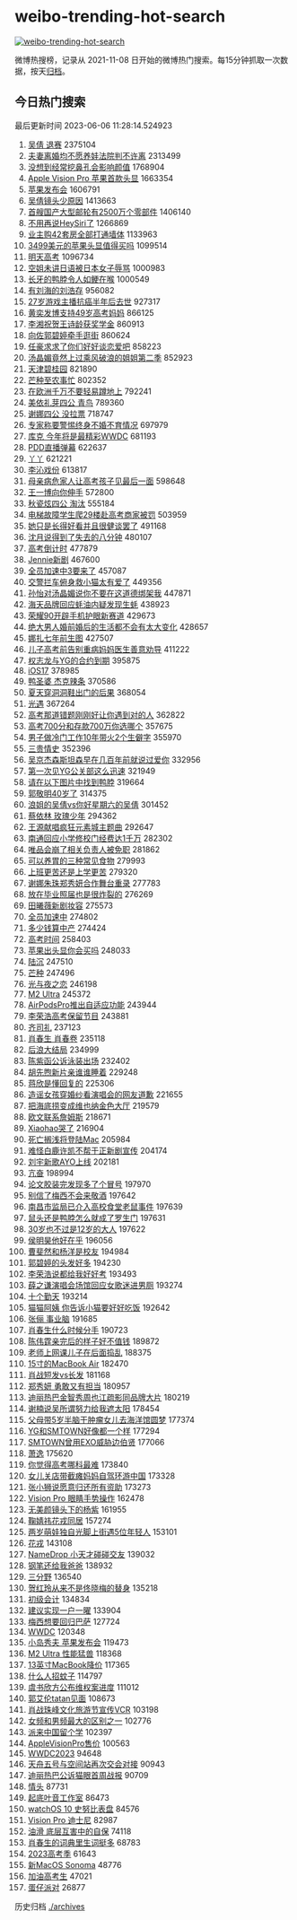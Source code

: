 # weibo-trending-hot-search

[![weibo-trending-hot-search](https://github.com/ameizi/weibo-trending-hot-search/actions/workflows/ci.yml/badge.svg)](https://github.com/ameizi/weibo-trending-hot-search/actions/workflows/ci.yml)

微博热搜榜，记录从 2021-11-08 日开始的微博热门搜索。每15分钟抓取一次数据，按天[归档](./archives)。

## 今日热门搜索

<!-- BEGIN --> 
最后更新时间 2023-06-06 11:28:14.524923 
1. [吴倩 退赛](https://s.weibo.com/weibo?q=%E5%90%B4%E5%80%A9%20%E9%80%80%E8%B5%9B&t=31&band_rank=1&Refer=top) 2375104
1. [夫妻离婚均不愿养娃法院判不许离](https://s.weibo.com/weibo?q=%23%E5%A4%AB%E5%A6%BB%E7%A6%BB%E5%A9%9A%E5%9D%87%E4%B8%8D%E6%84%BF%E5%85%BB%E5%A8%83%E6%B3%95%E9%99%A2%E5%88%A4%E4%B8%8D%E8%AE%B8%E7%A6%BB%23&t=31&band_rank=25&Refer=top) 2313499
1. [没想到经常挖鼻孔会影响颜值](https://s.weibo.com/weibo?q=%23%E6%B2%A1%E6%83%B3%E5%88%B0%E7%BB%8F%E5%B8%B8%E6%8C%96%E9%BC%BB%E5%AD%94%E4%BC%9A%E5%BD%B1%E5%93%8D%E9%A2%9C%E5%80%BC%23&t=31&band_rank=22&Refer=top) 1768904
1. [Apple Vision Pro 苹果首款头显](https://s.weibo.com/weibo?q=Apple%20Vision%20Pro%20%E8%8B%B9%E6%9E%9C%E9%A6%96%E6%AC%BE%E5%A4%B4%E6%98%BE&t=31&band_rank=6&Refer=top) 1663354
1. [苹果发布会](https://s.weibo.com/weibo?q=%E8%8B%B9%E6%9E%9C%E5%8F%91%E5%B8%83%E4%BC%9A&t=31&band_rank=2&Refer=top) 1606791
1. [吴倩镜头少原因](https://s.weibo.com/weibo?q=%23%E5%90%B4%E5%80%A9%E9%95%9C%E5%A4%B4%E5%B0%91%E5%8E%9F%E5%9B%A0%23&t=31&band_rank=2&Refer=top) 1413663
1. [首艘国产大型邮轮有2500万个零部件](https://s.weibo.com/weibo?q=%23%E9%A6%96%E8%89%98%E5%9B%BD%E4%BA%A7%E5%A4%A7%E5%9E%8B%E9%82%AE%E8%BD%AE%E6%9C%892500%E4%B8%87%E4%B8%AA%E9%9B%B6%E9%83%A8%E4%BB%B6%23&t=31&band_rank=3&Refer=top) 1406140
1. [不用再说HeySiri了](https://s.weibo.com/weibo?q=%23%E4%B8%8D%E7%94%A8%E5%86%8D%E8%AF%B4HeySiri%E4%BA%86%23&t=31&band_rank=6&Refer=top) 1266869
1. [业主购42套房全部打通墙体](https://s.weibo.com/weibo?q=%23%E4%B8%9A%E4%B8%BB%E8%B4%AD42%E5%A5%97%E6%88%BF%E5%85%A8%E9%83%A8%E6%89%93%E9%80%9A%E5%A2%99%E4%BD%93%23&t=31&band_rank=4&Refer=top) 1133963
1. [3499美元的苹果头显值得买吗](https://s.weibo.com/weibo?q=%233499%E7%BE%8E%E5%85%83%E7%9A%84%E8%8B%B9%E6%9E%9C%E5%A4%B4%E6%98%BE%E5%80%BC%E5%BE%97%E4%B9%B0%E5%90%97%23&t=31&band_rank=48&Refer=top) 1099514
1. [明天高考](https://s.weibo.com/weibo?q=%23%E6%98%8E%E5%A4%A9%E9%AB%98%E8%80%83%23&t=31&band_rank=25&Refer=top) 1096734
1. [空姐未讲日语被日本女子辱骂](https://s.weibo.com/weibo?q=%23%E7%A9%BA%E5%A7%90%E6%9C%AA%E8%AE%B2%E6%97%A5%E8%AF%AD%E8%A2%AB%E6%97%A5%E6%9C%AC%E5%A5%B3%E5%AD%90%E8%BE%B1%E9%AA%82%23&t=31&band_rank=37&Refer=top) 1000983
1. [长牙的鸭脖令人如鲠在喉](https://s.weibo.com/weibo?q=%23%E9%95%BF%E7%89%99%E7%9A%84%E9%B8%AD%E8%84%96%E4%BB%A4%E4%BA%BA%E5%A6%82%E9%B2%A0%E5%9C%A8%E5%96%89%23&t=31&band_rank=32&Refer=top) 1000549
1. [有刘海的刘浩存](https://s.weibo.com/weibo?q=%23%E6%9C%89%E5%88%98%E6%B5%B7%E7%9A%84%E5%88%98%E6%B5%A9%E5%AD%98%23&t=31&band_rank=5&Refer=top) 956082
1. [27岁游戏主播抗癌半年后去世](https://s.weibo.com/weibo?q=%2327%E5%B2%81%E6%B8%B8%E6%88%8F%E4%B8%BB%E6%92%AD%E6%8A%97%E7%99%8C%E5%8D%8A%E5%B9%B4%E5%90%8E%E5%8E%BB%E4%B8%96%23&t=31&band_rank=6&Refer=top) 927317
1. [黄奕发博支持49岁高考妈妈](https://s.weibo.com/weibo?q=%23%E9%BB%84%E5%A5%95%E5%8F%91%E5%8D%9A%E6%94%AF%E6%8C%8149%E5%B2%81%E9%AB%98%E8%80%83%E5%A6%88%E5%A6%88%23&t=31&band_rank=40&Refer=top) 866125
1. [李湘祝贺王诗龄获奖学金](https://s.weibo.com/weibo?q=%23%E6%9D%8E%E6%B9%98%E7%A5%9D%E8%B4%BA%E7%8E%8B%E8%AF%97%E9%BE%84%E8%8E%B7%E5%A5%96%E5%AD%A6%E9%87%91%23&t=31&band_rank=4&Refer=top) 860913
1. [向佐郭碧婷牵手逛街](https://s.weibo.com/weibo?q=%23%E5%90%91%E4%BD%90%E9%83%AD%E7%A2%A7%E5%A9%B7%E7%89%B5%E6%89%8B%E9%80%9B%E8%A1%97%23&t=31&band_rank=5&Refer=top) 860624
1. [任豪求求了你们好好谈恋爱吧](https://s.weibo.com/weibo?q=%23%E4%BB%BB%E8%B1%AA%E6%B1%82%E6%B1%82%E4%BA%86%E4%BD%A0%E4%BB%AC%E5%A5%BD%E5%A5%BD%E8%B0%88%E6%81%8B%E7%88%B1%E5%90%A7%23&t=31&band_rank=7&Refer=top) 858223
1. [汤晶媚竟然上过乘风破浪的姐姐第二季](https://s.weibo.com/weibo?q=%23%E6%B1%A4%E6%99%B6%E5%AA%9A%E7%AB%9F%E7%84%B6%E4%B8%8A%E8%BF%87%E4%B9%98%E9%A3%8E%E7%A0%B4%E6%B5%AA%E7%9A%84%E5%A7%90%E5%A7%90%E7%AC%AC%E4%BA%8C%E5%AD%A3%23&t=31&band_rank=20&Refer=top) 852923
1. [天津碧桂园](https://s.weibo.com/weibo?q=%E5%A4%A9%E6%B4%A5%E7%A2%A7%E6%A1%82%E5%9B%AD&t=31&band_rank=50&Refer=top) 821890
1. [芒种至农事忙](https://s.weibo.com/weibo?q=%23%E8%8A%92%E7%A7%8D%E8%87%B3%E5%86%9C%E4%BA%8B%E5%BF%99%23&t=31&band_rank=3&Refer=top) 802352
1. [在欧洲千万不要轻易蹲地上](https://s.weibo.com/weibo?q=%23%E5%9C%A8%E6%AC%A7%E6%B4%B2%E5%8D%83%E4%B8%87%E4%B8%8D%E8%A6%81%E8%BD%BB%E6%98%93%E8%B9%B2%E5%9C%B0%E4%B8%8A%23&t=31&band_rank=13&Refer=top) 792241
1. [美依礼芽四公 青鸟](https://s.weibo.com/weibo?q=%E7%BE%8E%E4%BE%9D%E7%A4%BC%E8%8A%BD%E5%9B%9B%E5%85%AC%20%E9%9D%92%E9%B8%9F&t=31&band_rank=8&Refer=top) 789360
1. [谢娜四公 没拉票](https://s.weibo.com/weibo?q=%E8%B0%A2%E5%A8%9C%E5%9B%9B%E5%85%AC%20%E6%B2%A1%E6%8B%89%E7%A5%A8&t=31&band_rank=7&Refer=top) 718747
1. [专家称要警惕终身不婚不育情况](https://s.weibo.com/weibo?q=%23%E4%B8%93%E5%AE%B6%E7%A7%B0%E8%A6%81%E8%AD%A6%E6%83%95%E7%BB%88%E8%BA%AB%E4%B8%8D%E5%A9%9A%E4%B8%8D%E8%82%B2%E6%83%85%E5%86%B5%23&t=31&band_rank=24&Refer=top) 697979
1. [库克 今年将是最精彩WWDC](https://s.weibo.com/weibo?q=%E5%BA%93%E5%85%8B%20%E4%BB%8A%E5%B9%B4%E5%B0%86%E6%98%AF%E6%9C%80%E7%B2%BE%E5%BD%A9WWDC&t=31&band_rank=10&Refer=top) 681193
1. [PDD直播弹幕](https://s.weibo.com/weibo?q=PDD%E7%9B%B4%E6%92%AD%E5%BC%B9%E5%B9%95&t=31&band_rank=42&Refer=top) 622637
1. [丫丫](https://s.weibo.com/weibo?q=%E4%B8%AB%E4%B8%AB&t=31&band_rank=13&Refer=top) 621221
1. [李沁戏份](https://s.weibo.com/weibo?q=%E6%9D%8E%E6%B2%81%E6%88%8F%E4%BB%BD&t=31&band_rank=15&Refer=top) 613817
1. [母亲病危家人让高考孩子见最后一面](https://s.weibo.com/weibo?q=%23%E6%AF%8D%E4%BA%B2%E7%97%85%E5%8D%B1%E5%AE%B6%E4%BA%BA%E8%AE%A9%E9%AB%98%E8%80%83%E5%AD%A9%E5%AD%90%E8%A7%81%E6%9C%80%E5%90%8E%E4%B8%80%E9%9D%A2%23&t=31&band_rank=9&Refer=top) 598648
1. [王一博向你伸手](https://s.weibo.com/weibo?q=%23%E7%8E%8B%E4%B8%80%E5%8D%9A%E5%90%91%E4%BD%A0%E4%BC%B8%E6%89%8B%23&t=31&band_rank=15&Refer=top) 572800
1. [秋瓷炫四公 淘汰](https://s.weibo.com/weibo?q=%E7%A7%8B%E7%93%B7%E7%82%AB%E5%9B%9B%E5%85%AC%20%E6%B7%98%E6%B1%B0&t=31&band_rank=16&Refer=top) 555184
1. [电梯故障学生爬29楼赴高考商家被罚](https://s.weibo.com/weibo?q=%23%E7%94%B5%E6%A2%AF%E6%95%85%E9%9A%9C%E5%AD%A6%E7%94%9F%E7%88%AC29%E6%A5%BC%E8%B5%B4%E9%AB%98%E8%80%83%E5%95%86%E5%AE%B6%E8%A2%AB%E7%BD%9A%23&t=31&band_rank=19&Refer=top) 503959
1. [她只是长得好看并且很健谈罢了](https://s.weibo.com/weibo?q=%E5%A5%B9%E5%8F%AA%E6%98%AF%E9%95%BF%E5%BE%97%E5%A5%BD%E7%9C%8B%E5%B9%B6%E4%B8%94%E5%BE%88%E5%81%A5%E8%B0%88%E7%BD%A2%E4%BA%86&t=31&band_rank=11&Refer=top) 491168
1. [沈月说得到了失去的八分钟](https://s.weibo.com/weibo?q=%23%E6%B2%88%E6%9C%88%E8%AF%B4%E5%BE%97%E5%88%B0%E4%BA%86%E5%A4%B1%E5%8E%BB%E7%9A%84%E5%85%AB%E5%88%86%E9%92%9F%23&t=31&band_rank=47&Refer=top) 480107
1. [高考倒计时](https://s.weibo.com/weibo?q=%23%E9%AB%98%E8%80%83%E5%80%92%E8%AE%A1%E6%97%B6%23&t=31&band_rank=14&Refer=top) 477879
1. [Jennie新剧](https://s.weibo.com/weibo?q=Jennie%E6%96%B0%E5%89%A7&t=31&band_rank=12&Refer=top) 467600
1. [全员加速中3要来了](https://s.weibo.com/weibo?q=%23%E5%85%A8%E5%91%98%E5%8A%A0%E9%80%9F%E4%B8%AD3%E8%A6%81%E6%9D%A5%E4%BA%86%23&t=31&band_rank=18&Refer=top) 457087
1. [交警拦车俯身救小猫太有爱了](https://s.weibo.com/weibo?q=%23%E4%BA%A4%E8%AD%A6%E6%8B%A6%E8%BD%A6%E4%BF%AF%E8%BA%AB%E6%95%91%E5%B0%8F%E7%8C%AB%E5%A4%AA%E6%9C%89%E7%88%B1%E4%BA%86%23&t=31&band_rank=15&Refer=top) 449356
1. [孙怡对汤晶媚说你不要在这道德绑架我](https://s.weibo.com/weibo?q=%23%E5%AD%99%E6%80%A1%E5%AF%B9%E6%B1%A4%E6%99%B6%E5%AA%9A%E8%AF%B4%E4%BD%A0%E4%B8%8D%E8%A6%81%E5%9C%A8%E8%BF%99%E9%81%93%E5%BE%B7%E7%BB%91%E6%9E%B6%E6%88%91%23&t=31&band_rank=14&Refer=top) 447871
1. [海天品牌回应蚝油内疑发现生蚝](https://s.weibo.com/weibo?q=%23%E6%B5%B7%E5%A4%A9%E5%93%81%E7%89%8C%E5%9B%9E%E5%BA%94%E8%9A%9D%E6%B2%B9%E5%86%85%E7%96%91%E5%8F%91%E7%8E%B0%E7%94%9F%E8%9A%9D%23&t=31&band_rank=13&Refer=top) 438923
1. [荣耀90开辟手机护眼新赛道](https://s.weibo.com/weibo?q=%23%E8%8D%A3%E8%80%8090%E5%BC%80%E8%BE%9F%E6%89%8B%E6%9C%BA%E6%8A%A4%E7%9C%BC%E6%96%B0%E8%B5%9B%E9%81%93%23&t=31&band_rank=50&Refer=top) 429673
1. [绝大男人婚前婚后的生活都不会有太大变化](https://s.weibo.com/weibo?q=%E7%BB%9D%E5%A4%A7%E7%94%B7%E4%BA%BA%E5%A9%9A%E5%89%8D%E5%A9%9A%E5%90%8E%E7%9A%84%E7%94%9F%E6%B4%BB%E9%83%BD%E4%B8%8D%E4%BC%9A%E6%9C%89%E5%A4%AA%E5%A4%A7%E5%8F%98%E5%8C%96&t=31&band_rank=25&Refer=top) 428657
1. [娜扎七年前生图](https://s.weibo.com/weibo?q=%23%E5%A8%9C%E6%89%8E%E4%B8%83%E5%B9%B4%E5%89%8D%E7%94%9F%E5%9B%BE%23&t=31&band_rank=15&Refer=top) 427507
1. [儿子高考前告别重病妈妈医生善意劝导](https://s.weibo.com/weibo?q=%23%E5%84%BF%E5%AD%90%E9%AB%98%E8%80%83%E5%89%8D%E5%91%8A%E5%88%AB%E9%87%8D%E7%97%85%E5%A6%88%E5%A6%88%E5%8C%BB%E7%94%9F%E5%96%84%E6%84%8F%E5%8A%9D%E5%AF%BC%23&t=31&band_rank=16&Refer=top) 411222
1. [权志龙与YG的合约到期](https://s.weibo.com/weibo?q=%23%E6%9D%83%E5%BF%97%E9%BE%99%E4%B8%8EYG%E7%9A%84%E5%90%88%E7%BA%A6%E5%88%B0%E6%9C%9F%23&t=31&band_rank=18&Refer=top) 395875
1. [iOS17](https://s.weibo.com/weibo?q=iOS17&t=31&band_rank=9&Refer=top) 378985
1. [鸭圣婆 杰克辣条](https://s.weibo.com/weibo?q=%E9%B8%AD%E5%9C%A3%E5%A9%86%20%E6%9D%B0%E5%85%8B%E8%BE%A3%E6%9D%A1&t=31&band_rank=22&Refer=top) 370586
1. [夏天穿洞洞鞋出门的后果](https://s.weibo.com/weibo?q=%23%E5%A4%8F%E5%A4%A9%E7%A9%BF%E6%B4%9E%E6%B4%9E%E9%9E%8B%E5%87%BA%E9%97%A8%E7%9A%84%E5%90%8E%E6%9E%9C%23&t=31&band_rank=23&Refer=top) 368054
1. [光遇](https://s.weibo.com/weibo?q=%E5%85%89%E9%81%87&t=31&band_rank=24&Refer=top) 367264
1. [高考那道错题刚刚好让你遇到对的人](https://s.weibo.com/weibo?q=%23%E9%AB%98%E8%80%83%E9%82%A3%E9%81%93%E9%94%99%E9%A2%98%E5%88%9A%E5%88%9A%E5%A5%BD%E8%AE%A9%E4%BD%A0%E9%81%87%E5%88%B0%E5%AF%B9%E7%9A%84%E4%BA%BA%23&t=31&band_rank=24&Refer=top) 362822
1. [高考700分和存款700万你选哪个](https://s.weibo.com/weibo?q=%23%E9%AB%98%E8%80%83700%E5%88%86%E5%92%8C%E5%AD%98%E6%AC%BE700%E4%B8%87%E4%BD%A0%E9%80%89%E5%93%AA%E4%B8%AA%23&t=31&band_rank=23&Refer=top) 357675
1. [男子做冷门工作10年带火2个生僻字](https://s.weibo.com/weibo?q=%23%E7%94%B7%E5%AD%90%E5%81%9A%E5%86%B7%E9%97%A8%E5%B7%A5%E4%BD%9C10%E5%B9%B4%E5%B8%A6%E7%81%AB2%E4%B8%AA%E7%94%9F%E5%83%BB%E5%AD%97%23&t=31&band_rank=28&Refer=top) 355970
1. [三贵情史](https://s.weibo.com/weibo?q=%E4%B8%89%E8%B4%B5%E6%83%85%E5%8F%B2&t=31&band_rank=26&Refer=top) 352396
1. [吴京杰森斯坦森早在几百年前就说过爱你](https://s.weibo.com/weibo?q=%23%E5%90%B4%E4%BA%AC%E6%9D%B0%E6%A3%AE%E6%96%AF%E5%9D%A6%E6%A3%AE%E6%97%A9%E5%9C%A8%E5%87%A0%E7%99%BE%E5%B9%B4%E5%89%8D%E5%B0%B1%E8%AF%B4%E8%BF%87%E7%88%B1%E4%BD%A0%23&t=31&band_rank=34&Refer=top) 332956
1. [第一次见YG公关部这么迅速](https://s.weibo.com/weibo?q=%23%E7%AC%AC%E4%B8%80%E6%AC%A1%E8%A7%81YG%E5%85%AC%E5%85%B3%E9%83%A8%E8%BF%99%E4%B9%88%E8%BF%85%E9%80%9F%23&t=31&band_rank=17&Refer=top) 321949
1. [请在以下图片中找到鸭脖](https://s.weibo.com/weibo?q=%23%E8%AF%B7%E5%9C%A8%E4%BB%A5%E4%B8%8B%E5%9B%BE%E7%89%87%E4%B8%AD%E6%89%BE%E5%88%B0%E9%B8%AD%E8%84%96%23&t=31&band_rank=26&Refer=top) 319664
1. [郭敬明40岁了](https://s.weibo.com/weibo?q=%23%E9%83%AD%E6%95%AC%E6%98%8E40%E5%B2%81%E4%BA%86%23&t=31&band_rank=44&Refer=top) 314375
1. [浪姐的吴倩vs你好星期六的吴倩](https://s.weibo.com/weibo?q=%23%E6%B5%AA%E5%A7%90%E7%9A%84%E5%90%B4%E5%80%A9vs%E4%BD%A0%E5%A5%BD%E6%98%9F%E6%9C%9F%E5%85%AD%E7%9A%84%E5%90%B4%E5%80%A9%23&t=31&band_rank=26&Refer=top) 301452
1. [蔡依林 玫瑰少年](https://s.weibo.com/weibo?q=%E8%94%A1%E4%BE%9D%E6%9E%97%20%E7%8E%AB%E7%91%B0%E5%B0%91%E5%B9%B4&t=31&band_rank=18&Refer=top) 294362
1. [王源献唱疯狂元素城主题曲](https://s.weibo.com/weibo?q=%23%E7%8E%8B%E6%BA%90%E7%8C%AE%E5%94%B1%E7%96%AF%E7%8B%82%E5%85%83%E7%B4%A0%E5%9F%8E%E4%B8%BB%E9%A2%98%E6%9B%B2%23&t=31&band_rank=29&Refer=top) 292647
1. [南通回应小学修校门经费达1千万](https://s.weibo.com/weibo?q=%23%E5%8D%97%E9%80%9A%E5%9B%9E%E5%BA%94%E5%B0%8F%E5%AD%A6%E4%BF%AE%E6%A0%A1%E9%97%A8%E7%BB%8F%E8%B4%B9%E8%BE%BE1%E5%8D%83%E4%B8%87%23&t=31&band_rank=29&Refer=top) 282302
1. [唯品会崩了相关负责人被免职](https://s.weibo.com/weibo?q=%23%E5%94%AF%E5%93%81%E4%BC%9A%E5%B4%A9%E4%BA%86%E7%9B%B8%E5%85%B3%E8%B4%9F%E8%B4%A3%E4%BA%BA%E8%A2%AB%E5%85%8D%E8%81%8C%23&t=31&band_rank=50&Refer=top) 281862
1. [可以养胃的三种常见食物](https://s.weibo.com/weibo?q=%23%E5%8F%AF%E4%BB%A5%E5%85%BB%E8%83%83%E7%9A%84%E4%B8%89%E7%A7%8D%E5%B8%B8%E8%A7%81%E9%A3%9F%E7%89%A9%23&t=31&band_rank=43&Refer=top) 279993
1. [上班更苦还是上学更苦](https://s.weibo.com/weibo?q=%E4%B8%8A%E7%8F%AD%E6%9B%B4%E8%8B%A6%E8%BF%98%E6%98%AF%E4%B8%8A%E5%AD%A6%E6%9B%B4%E8%8B%A6&t=31&band_rank=42&Refer=top) 279320
1. [谢娜朱珠郑秀妍合作舞台重录](https://s.weibo.com/weibo?q=%23%E8%B0%A2%E5%A8%9C%E6%9C%B1%E7%8F%A0%E9%83%91%E7%A7%80%E5%A6%8D%E5%90%88%E4%BD%9C%E8%88%9E%E5%8F%B0%E9%87%8D%E5%BD%95%23&t=31&band_rank=41&Refer=top) 277783
1. [放在毕业照届也是很炸裂的](https://s.weibo.com/weibo?q=%23%E6%94%BE%E5%9C%A8%E6%AF%95%E4%B8%9A%E7%85%A7%E5%B1%8A%E4%B9%9F%E6%98%AF%E5%BE%88%E7%82%B8%E8%A3%82%E7%9A%84%23&t=31&band_rank=32&Refer=top) 276269
1. [田曦薇新剧妆容](https://s.weibo.com/weibo?q=%23%E7%94%B0%E6%9B%A6%E8%96%87%E6%96%B0%E5%89%A7%E5%A6%86%E5%AE%B9%23&t=31&band_rank=33&Refer=top) 275573
1. [全员加速中](https://s.weibo.com/weibo?q=%E5%85%A8%E5%91%98%E5%8A%A0%E9%80%9F%E4%B8%AD&t=31&band_rank=35&Refer=top) 274802
1. [多少钱算中产](https://s.weibo.com/weibo?q=%E5%A4%9A%E5%B0%91%E9%92%B1%E7%AE%97%E4%B8%AD%E4%BA%A7&t=31&band_rank=27&Refer=top) 274424
1. [高考时间](https://s.weibo.com/weibo?q=%E9%AB%98%E8%80%83%E6%97%B6%E9%97%B4&t=31&band_rank=34&Refer=top) 258403
1. [苹果出头显你会买吗](https://s.weibo.com/weibo?q=%23%E8%8B%B9%E6%9E%9C%E5%87%BA%E5%A4%B4%E6%98%BE%E4%BD%A0%E4%BC%9A%E4%B9%B0%E5%90%97%23&t=31&band_rank=19&Refer=top) 248033
1. [陆沉](https://s.weibo.com/weibo?q=%E9%99%86%E6%B2%89&t=31&band_rank=36&Refer=top) 247510
1. [芒种](https://s.weibo.com/weibo?q=%E8%8A%92%E7%A7%8D&t=31&band_rank=21&Refer=top) 247496
1. [光与夜之恋](https://s.weibo.com/weibo?q=%E5%85%89%E4%B8%8E%E5%A4%9C%E4%B9%8B%E6%81%8B&t=31&band_rank=44&Refer=top) 246198
1. [M2 Ultra](https://s.weibo.com/weibo?q=M2%20Ultra&t=31&band_rank=18&Refer=top) 245372
1. [AirPodsPro推出自适应功能](https://s.weibo.com/weibo?q=%23AirPodsPro%E6%8E%A8%E5%87%BA%E8%87%AA%E9%80%82%E5%BA%94%E5%8A%9F%E8%83%BD%23&t=31&band_rank=37&Refer=top) 243944
1. [李荣浩高考保留节目](https://s.weibo.com/weibo?q=%23%E6%9D%8E%E8%8D%A3%E6%B5%A9%E9%AB%98%E8%80%83%E4%BF%9D%E7%95%99%E8%8A%82%E7%9B%AE%23&t=31&band_rank=33&Refer=top) 243881
1. [齐司礼](https://s.weibo.com/weibo?q=%E9%BD%90%E5%8F%B8%E7%A4%BC&t=31&band_rank=34&Refer=top) 237123
1. [肖春生 肖春卷](https://s.weibo.com/weibo?q=%E8%82%96%E6%98%A5%E7%94%9F%20%E8%82%96%E6%98%A5%E5%8D%B7&t=31&band_rank=20&Refer=top) 235118
1. [后浪大结局](https://s.weibo.com/weibo?q=%23%E5%90%8E%E6%B5%AA%E5%A4%A7%E7%BB%93%E5%B1%80%23&t=31&band_rank=21&Refer=top) 234999
1. [陈紫函公诉泳装出场](https://s.weibo.com/weibo?q=%23%E9%99%88%E7%B4%AB%E5%87%BD%E5%85%AC%E8%AF%89%E6%B3%B3%E8%A3%85%E5%87%BA%E5%9C%BA%23&t=31&band_rank=24&Refer=top) 232402
1. [胡先煦新片亲谁谁睡着](https://s.weibo.com/weibo?q=%23%E8%83%A1%E5%85%88%E7%85%A6%E6%96%B0%E7%89%87%E4%BA%B2%E8%B0%81%E8%B0%81%E7%9D%A1%E7%9D%80%23&t=31&band_rank=29&Refer=top) 229248
1. [蒋欣是懂回复的](https://s.weibo.com/weibo?q=%23%E8%92%8B%E6%AC%A3%E6%98%AF%E6%87%82%E5%9B%9E%E5%A4%8D%E7%9A%84%23&t=31&band_rank=26&Refer=top) 225306
1. [造谣女孩穿婚纱看演唱会的网友道歉](https://s.weibo.com/weibo?q=%23%E9%80%A0%E8%B0%A3%E5%A5%B3%E5%AD%A9%E7%A9%BF%E5%A9%9A%E7%BA%B1%E7%9C%8B%E6%BC%94%E5%94%B1%E4%BC%9A%E7%9A%84%E7%BD%91%E5%8F%8B%E9%81%93%E6%AD%89%23&t=31&band_rank=32&Refer=top) 221655
1. [把海底捞变成维也纳金色大厅](https://s.weibo.com/weibo?q=%23%E6%8A%8A%E6%B5%B7%E5%BA%95%E6%8D%9E%E5%8F%98%E6%88%90%E7%BB%B4%E4%B9%9F%E7%BA%B3%E9%87%91%E8%89%B2%E5%A4%A7%E5%8E%85%23&t=31&band_rank=35&Refer=top) 219579
1. [欧文联系詹姆斯](https://s.weibo.com/weibo?q=%E6%AC%A7%E6%96%87%E8%81%94%E7%B3%BB%E8%A9%B9%E5%A7%86%E6%96%AF&t=31&band_rank=41&Refer=top) 218671
1. [Xiaohao哭了](https://s.weibo.com/weibo?q=%23Xiaohao%E5%93%AD%E4%BA%86%23&t=31&band_rank=25&Refer=top) 216904
1. [死亡搁浅将登陆Mac](https://s.weibo.com/weibo?q=%E6%AD%BB%E4%BA%A1%E6%90%81%E6%B5%85%E5%B0%86%E7%99%BB%E9%99%86Mac&t=31&band_rank=13&Refer=top) 205984
1. [难怪白鹿许凯不帮于正新剧宣传](https://s.weibo.com/weibo?q=%23%E9%9A%BE%E6%80%AA%E7%99%BD%E9%B9%BF%E8%AE%B8%E5%87%AF%E4%B8%8D%E5%B8%AE%E4%BA%8E%E6%AD%A3%E6%96%B0%E5%89%A7%E5%AE%A3%E4%BC%A0%23&t=31&band_rank=27&Refer=top) 204174
1. [刘宇新歌AYO上线](https://s.weibo.com/weibo?q=%23%E5%88%98%E5%AE%87%E6%96%B0%E6%AD%8CAYO%E4%B8%8A%E7%BA%BF%23&t=31&band_rank=41&Refer=top) 202181
1. [亢奋](https://s.weibo.com/weibo?q=%E4%BA%A2%E5%A5%8B&t=31&band_rank=28&Refer=top) 198994
1. [论文胶装完发现多了个冒号](https://s.weibo.com/weibo?q=%23%E8%AE%BA%E6%96%87%E8%83%B6%E8%A3%85%E5%AE%8C%E5%8F%91%E7%8E%B0%E5%A4%9A%E4%BA%86%E4%B8%AA%E5%86%92%E5%8F%B7%23&t=31&band_rank=29&Refer=top) 197970
1. [别信了梅西不会来敬酒](https://s.weibo.com/weibo?q=%23%E5%88%AB%E4%BF%A1%E4%BA%86%E6%A2%85%E8%A5%BF%E4%B8%8D%E4%BC%9A%E6%9D%A5%E6%95%AC%E9%85%92%23&t=31&band_rank=30&Refer=top) 197642
1. [南昌市监局已介入高校食堂老鼠事件](https://s.weibo.com/weibo?q=%23%E5%8D%97%E6%98%8C%E5%B8%82%E7%9B%91%E5%B1%80%E5%B7%B2%E4%BB%8B%E5%85%A5%E9%AB%98%E6%A0%A1%E9%A3%9F%E5%A0%82%E8%80%81%E9%BC%A0%E4%BA%8B%E4%BB%B6%23&t=31&band_rank=31&Refer=top) 197639
1. [鼠头还是鸭脖怎么就成了罗生门](https://s.weibo.com/weibo?q=%23%E9%BC%A0%E5%A4%B4%E8%BF%98%E6%98%AF%E9%B8%AD%E8%84%96%E6%80%8E%E4%B9%88%E5%B0%B1%E6%88%90%E4%BA%86%E7%BD%97%E7%94%9F%E9%97%A8%23&t=31&band_rank=32&Refer=top) 197631
1. [30岁也不过是12岁的大人](https://s.weibo.com/weibo?q=30%E5%B2%81%E4%B9%9F%E4%B8%8D%E8%BF%87%E6%98%AF12%E5%B2%81%E7%9A%84%E5%A4%A7%E4%BA%BA&t=31&band_rank=33&Refer=top) 197622
1. [侯明昊他好在乎](https://s.weibo.com/weibo?q=%23%E4%BE%AF%E6%98%8E%E6%98%8A%E4%BB%96%E5%A5%BD%E5%9C%A8%E4%B9%8E%23&t=31&band_rank=34&Refer=top) 196056
1. [曹斐然和杨洋是校友](https://s.weibo.com/weibo?q=%23%E6%9B%B9%E6%96%90%E7%84%B6%E5%92%8C%E6%9D%A8%E6%B4%8B%E6%98%AF%E6%A0%A1%E5%8F%8B%23&t=31&band_rank=43&Refer=top) 194984
1. [郭碧婷的头发好多](https://s.weibo.com/weibo?q=%23%E9%83%AD%E7%A2%A7%E5%A9%B7%E7%9A%84%E5%A4%B4%E5%8F%91%E5%A5%BD%E5%A4%9A%23&t=31&band_rank=44&Refer=top) 194230
1. [李荣浩说都给我好好考](https://s.weibo.com/weibo?q=%23%E6%9D%8E%E8%8D%A3%E6%B5%A9%E8%AF%B4%E9%83%BD%E7%BB%99%E6%88%91%E5%A5%BD%E5%A5%BD%E8%80%83%23&t=31&band_rank=39&Refer=top) 193493
1. [薛之谦演唱会场馆回应女歌迷进男厕](https://s.weibo.com/weibo?q=%23%E8%96%9B%E4%B9%8B%E8%B0%A6%E6%BC%94%E5%94%B1%E4%BC%9A%E5%9C%BA%E9%A6%86%E5%9B%9E%E5%BA%94%E5%A5%B3%E6%AD%8C%E8%BF%B7%E8%BF%9B%E7%94%B7%E5%8E%95%23&t=31&band_rank=43&Refer=top) 193274
1. [十个勤天](https://s.weibo.com/weibo?q=%E5%8D%81%E4%B8%AA%E5%8B%A4%E5%A4%A9&t=31&band_rank=44&Refer=top) 193214
1. [猫猫阿姨 你告诉小猫要好好吃饭](https://s.weibo.com/weibo?q=%E7%8C%AB%E7%8C%AB%E9%98%BF%E5%A7%A8%20%E4%BD%A0%E5%91%8A%E8%AF%89%E5%B0%8F%E7%8C%AB%E8%A6%81%E5%A5%BD%E5%A5%BD%E5%90%83%E9%A5%AD&t=31&band_rank=43&Refer=top) 192642
1. [张俪 事业脑](https://s.weibo.com/weibo?q=%23%E5%BC%A0%E4%BF%AA%20%E4%BA%8B%E4%B8%9A%E8%84%91%23&t=31&band_rank=41&Refer=top) 191685
1. [肖春生什么时候分手](https://s.weibo.com/weibo?q=%23%E8%82%96%E6%98%A5%E7%94%9F%E4%BB%80%E4%B9%88%E6%97%B6%E5%80%99%E5%88%86%E6%89%8B%23&t=31&band_rank=35&Refer=top) 190723
1. [陈伟霆亲完后的样子好不值钱](https://s.weibo.com/weibo?q=%23%E9%99%88%E4%BC%9F%E9%9C%86%E4%BA%B2%E5%AE%8C%E5%90%8E%E7%9A%84%E6%A0%B7%E5%AD%90%E5%A5%BD%E4%B8%8D%E5%80%BC%E9%92%B1%23&t=31&band_rank=36&Refer=top) 189872
1. [老师上网课儿子在后面捣乱](https://s.weibo.com/weibo?q=%E8%80%81%E5%B8%88%E4%B8%8A%E7%BD%91%E8%AF%BE%E5%84%BF%E5%AD%90%E5%9C%A8%E5%90%8E%E9%9D%A2%E6%8D%A3%E4%B9%B1&t=31&band_rank=33&Refer=top) 188375
1. [15寸的MacBook Air](https://s.weibo.com/weibo?q=15%E5%AF%B8%E7%9A%84MacBook%20Air&t=31&band_rank=44&Refer=top) 182470
1. [肖战短发vs长发](https://s.weibo.com/weibo?q=%23%E8%82%96%E6%88%98%E7%9F%AD%E5%8F%91vs%E9%95%BF%E5%8F%91%23&t=31&band_rank=44&Refer=top) 181168
1. [郑秀妍 勇敢又有担当](https://s.weibo.com/weibo?q=%E9%83%91%E7%A7%80%E5%A6%8D%20%E5%8B%87%E6%95%A2%E5%8F%88%E6%9C%89%E6%8B%85%E5%BD%93&t=31&band_rank=36&Refer=top) 180957
1. [迪丽热巴金智秀周也江疏影同品牌大片](https://s.weibo.com/weibo?q=%23%E8%BF%AA%E4%B8%BD%E7%83%AD%E5%B7%B4%E9%87%91%E6%99%BA%E7%A7%80%E5%91%A8%E4%B9%9F%E6%B1%9F%E7%96%8F%E5%BD%B1%E5%90%8C%E5%93%81%E7%89%8C%E5%A4%A7%E7%89%87%23&t=31&band_rank=41&Refer=top) 180219
1. [谢楠说吴所谓努力给我遮太阳](https://s.weibo.com/weibo?q=%23%E8%B0%A2%E6%A5%A0%E8%AF%B4%E5%90%B4%E6%89%80%E8%B0%93%E5%8A%AA%E5%8A%9B%E7%BB%99%E6%88%91%E9%81%AE%E5%A4%AA%E9%98%B3%23&t=31&band_rank=45&Refer=top) 178454
1. [父母带5岁半脑干肿瘤女儿去海洋馆圆梦](https://s.weibo.com/weibo?q=%23%E7%88%B6%E6%AF%8D%E5%B8%A65%E5%B2%81%E5%8D%8A%E8%84%91%E5%B9%B2%E8%82%BF%E7%98%A4%E5%A5%B3%E5%84%BF%E5%8E%BB%E6%B5%B7%E6%B4%8B%E9%A6%86%E5%9C%86%E6%A2%A6%23&t=31&band_rank=27&Refer=top) 177374
1. [YG和SMTOWN好像都一个样](https://s.weibo.com/weibo?q=%23YG%E5%92%8CSMTOWN%E5%A5%BD%E5%83%8F%E9%83%BD%E4%B8%80%E4%B8%AA%E6%A0%B7%23&t=31&band_rank=43&Refer=top) 177294
1. [SMTOWN曾用EXO威胁边伯贤](https://s.weibo.com/weibo?q=%23SMTOWN%E6%9B%BE%E7%94%A8EXO%E5%A8%81%E8%83%81%E8%BE%B9%E4%BC%AF%E8%B4%A4%23&t=31&band_rank=37&Refer=top) 177066
1. [萧逸](https://s.weibo.com/weibo?q=%E8%90%A7%E9%80%B8&t=31&band_rank=46&Refer=top) 175620
1. [你觉得高考哪科最难](https://s.weibo.com/weibo?q=%23%E4%BD%A0%E8%A7%89%E5%BE%97%E9%AB%98%E8%80%83%E5%93%AA%E7%A7%91%E6%9C%80%E9%9A%BE%23&t=31&band_rank=38&Refer=top) 173840
1. [女儿关店带截瘫妈妈自驾环游中国](https://s.weibo.com/weibo?q=%23%E5%A5%B3%E5%84%BF%E5%85%B3%E5%BA%97%E5%B8%A6%E6%88%AA%E7%98%AB%E5%A6%88%E5%A6%88%E8%87%AA%E9%A9%BE%E7%8E%AF%E6%B8%B8%E4%B8%AD%E5%9B%BD%23&t=31&band_rank=44&Refer=top) 173328
1. [张小狮说愿意归还所有资助](https://s.weibo.com/weibo?q=%23%E5%BC%A0%E5%B0%8F%E7%8B%AE%E8%AF%B4%E6%84%BF%E6%84%8F%E5%BD%92%E8%BF%98%E6%89%80%E6%9C%89%E8%B5%84%E5%8A%A9%23&t=31&band_rank=39&Refer=top) 173273
1. [Vision Pro 眼睛手势操作](https://s.weibo.com/weibo?q=Vision%20Pro%20%E7%9C%BC%E7%9D%9B%E6%89%8B%E5%8A%BF%E6%93%8D%E4%BD%9C&t=31&band_rank=33&Refer=top) 162478
1. [无美颜镜头下的杨紫](https://s.weibo.com/weibo?q=%23%E6%97%A0%E7%BE%8E%E9%A2%9C%E9%95%9C%E5%A4%B4%E4%B8%8B%E7%9A%84%E6%9D%A8%E7%B4%AB%23&t=31&band_rank=49&Refer=top) 161955
1. [鞠婧祎花戎同居](https://s.weibo.com/weibo?q=%23%E9%9E%A0%E5%A9%A7%E7%A5%8E%E8%8A%B1%E6%88%8E%E5%90%8C%E5%B1%85%23&t=31&band_rank=40&Refer=top) 157274
1. [两岁萌娃独自光脚上街遇5位年轻人](https://s.weibo.com/weibo?q=%23%E4%B8%A4%E5%B2%81%E8%90%8C%E5%A8%83%E7%8B%AC%E8%87%AA%E5%85%89%E8%84%9A%E4%B8%8A%E8%A1%97%E9%81%875%E4%BD%8D%E5%B9%B4%E8%BD%BB%E4%BA%BA%23&t=31&band_rank=40&Refer=top) 153101
1. [花戎](https://s.weibo.com/weibo?q=%E8%8A%B1%E6%88%8E&t=31&band_rank=42&Refer=top) 143108
1. [NameDrop 小天才碰碰交友](https://s.weibo.com/weibo?q=NameDrop%20%E5%B0%8F%E5%A4%A9%E6%89%8D%E7%A2%B0%E7%A2%B0%E4%BA%A4%E5%8F%8B&t=31&band_rank=20&Refer=top) 139032
1. [钢笔还给我爸爸](https://s.weibo.com/weibo?q=%23%E9%92%A2%E7%AC%94%E8%BF%98%E7%BB%99%E6%88%91%E7%88%B8%E7%88%B8%23&t=31&band_rank=46&Refer=top) 138932
1. [三分野](https://s.weibo.com/weibo?q=%E4%B8%89%E5%88%86%E9%87%8E&t=31&band_rank=45&Refer=top) 136540
1. [贺红玲从来不是佟晓梅的替身](https://s.weibo.com/weibo?q=%E8%B4%BA%E7%BA%A2%E7%8E%B2%E4%BB%8E%E6%9D%A5%E4%B8%8D%E6%98%AF%E4%BD%9F%E6%99%93%E6%A2%85%E7%9A%84%E6%9B%BF%E8%BA%AB&t=31&band_rank=44&Refer=top) 135218
1. [初级会计](https://s.weibo.com/weibo?q=%E5%88%9D%E7%BA%A7%E4%BC%9A%E8%AE%A1&t=31&band_rank=45&Refer=top) 134834
1. [建议实现一户一曜](https://s.weibo.com/weibo?q=%23%E5%BB%BA%E8%AE%AE%E5%AE%9E%E7%8E%B0%E4%B8%80%E6%88%B7%E4%B8%80%E6%9B%9C%23&t=31&band_rank=46&Refer=top) 133904
1. [梅西想要回归巴萨](https://s.weibo.com/weibo?q=%23%E6%A2%85%E8%A5%BF%E6%83%B3%E8%A6%81%E5%9B%9E%E5%BD%92%E5%B7%B4%E8%90%A8%23&t=31&band_rank=47&Refer=top) 127724
1. [WWDC](https://s.weibo.com/weibo?q=WWDC&t=31&band_rank=46&Refer=top) 120348
1. [小岛秀夫 苹果发布会](https://s.weibo.com/weibo?q=%E5%B0%8F%E5%B2%9B%E7%A7%80%E5%A4%AB%20%E8%8B%B9%E6%9E%9C%E5%8F%91%E5%B8%83%E4%BC%9A&t=31&band_rank=20&Refer=top) 119473
1. [M2 Ultra 性能猛兽](https://s.weibo.com/weibo?q=M2%20Ultra%20%E6%80%A7%E8%83%BD%E7%8C%9B%E5%85%BD&t=31&band_rank=35&Refer=top) 118368
1. [13英寸MacBook降价](https://s.weibo.com/weibo?q=%2313%E8%8B%B1%E5%AF%B8MacBook%E9%99%8D%E4%BB%B7%23&t=31&band_rank=47&Refer=top) 117365
1. [什么人招蚊子](https://s.weibo.com/weibo?q=%23%E4%BB%80%E4%B9%88%E4%BA%BA%E6%8B%9B%E8%9A%8A%E5%AD%90%23&t=31&band_rank=29&Refer=top) 114797
1. [虞书欣方公布维权案进度](https://s.weibo.com/weibo?q=%23%E8%99%9E%E4%B9%A6%E6%AC%A3%E6%96%B9%E5%85%AC%E5%B8%83%E7%BB%B4%E6%9D%83%E6%A1%88%E8%BF%9B%E5%BA%A6%23&t=31&band_rank=48&Refer=top) 111012
1. [郭艾伦tatan见面](https://s.weibo.com/weibo?q=%E9%83%AD%E8%89%BE%E4%BC%A6tatan%E8%A7%81%E9%9D%A2&t=31&band_rank=49&Refer=top) 108673
1. [肖战珠峰文化旅游节宣传VCR](https://s.weibo.com/weibo?q=%23%E8%82%96%E6%88%98%E7%8F%A0%E5%B3%B0%E6%96%87%E5%8C%96%E6%97%85%E6%B8%B8%E8%8A%82%E5%AE%A3%E4%BC%A0VCR%23&t=31&band_rank=42&Refer=top) 103198
1. [女频和男频最大的区别之一](https://s.weibo.com/weibo?q=%E5%A5%B3%E9%A2%91%E5%92%8C%E7%94%B7%E9%A2%91%E6%9C%80%E5%A4%A7%E7%9A%84%E5%8C%BA%E5%88%AB%E4%B9%8B%E4%B8%80&t=31&band_rank=35&Refer=top) 102776
1. [派来中国留个学](https://s.weibo.com/weibo?q=%23%E6%B4%BE%E6%9D%A5%E4%B8%AD%E5%9B%BD%E7%95%99%E4%B8%AA%E5%AD%A6%23&t=31&band_rank=46&Refer=top) 102397
1. [AppleVisionPro售价](https://s.weibo.com/weibo?q=AppleVisionPro%E5%94%AE%E4%BB%B7&t=31&band_rank=35&Refer=top) 100563
1. [WWDC2023](https://s.weibo.com/weibo?q=%23WWDC2023%23&t=31&band_rank=33&Refer=top) 94648
1. [天舟五号与空间站再次交会对接](https://s.weibo.com/weibo?q=%23%E5%A4%A9%E8%88%9F%E4%BA%94%E5%8F%B7%E4%B8%8E%E7%A9%BA%E9%97%B4%E7%AB%99%E5%86%8D%E6%AC%A1%E4%BA%A4%E4%BC%9A%E5%AF%B9%E6%8E%A5%23&t=31&band_rank=46&Refer=top) 90943
1. [迪丽热巴公诉猫眼首周战报](https://s.weibo.com/weibo?q=%23%E8%BF%AA%E4%B8%BD%E7%83%AD%E5%B7%B4%E5%85%AC%E8%AF%89%E7%8C%AB%E7%9C%BC%E9%A6%96%E5%91%A8%E6%88%98%E6%8A%A5%23&t=31&band_rank=48&Refer=top) 90709
1. [情头](https://s.weibo.com/weibo?q=%E6%83%85%E5%A4%B4&t=31&band_rank=50&Refer=top) 87731
1. [起底叶音工作室](https://s.weibo.com/weibo?q=%23%E8%B5%B7%E5%BA%95%E5%8F%B6%E9%9F%B3%E5%B7%A5%E4%BD%9C%E5%AE%A4%23&t=31&band_rank=50&Refer=top) 86473
1. [watchOS 10 史努比表盘](https://s.weibo.com/weibo?q=watchOS%2010%20%E5%8F%B2%E5%8A%AA%E6%AF%94%E8%A1%A8%E7%9B%98&t=31&band_rank=27&Refer=top) 84576
1. [Vision Pro 迪士尼](https://s.weibo.com/weibo?q=Vision%20Pro%20%E8%BF%AA%E5%A3%AB%E5%B0%BC&t=31&band_rank=19&Refer=top) 82987
1. [油滑 底层互害中的自保](https://s.weibo.com/weibo?q=%E6%B2%B9%E6%BB%91%20%E5%BA%95%E5%B1%82%E4%BA%92%E5%AE%B3%E4%B8%AD%E7%9A%84%E8%87%AA%E4%BF%9D&t=31&band_rank=50&Refer=top) 74118
1. [肖春生的词典里生词挺多](https://s.weibo.com/weibo?q=%23%E8%82%96%E6%98%A5%E7%94%9F%E7%9A%84%E8%AF%8D%E5%85%B8%E9%87%8C%E7%94%9F%E8%AF%8D%E6%8C%BA%E5%A4%9A%23&t=31&band_rank=40&Refer=top) 68783
1. [2023高考季](https://s.weibo.com/weibo?q=%232023%E9%AB%98%E8%80%83%E5%AD%A3%23&t=31&band_rank=42&Refer=top) 61643
1. [新MacOS Sonoma](https://s.weibo.com/weibo?q=%E6%96%B0MacOS%20Sonoma&t=31&band_rank=47&Refer=top) 48776
1. [加油高考生](https://s.weibo.com/weibo?q=%23%E5%8A%A0%E6%B2%B9%E9%AB%98%E8%80%83%E7%94%9F%23&t=31&band_rank=48&Refer=top) 47021
1. [蛋仔派对](https://s.weibo.com/weibo?q=%E8%9B%8B%E4%BB%94%E6%B4%BE%E5%AF%B9&t=31&band_rank=33&Refer=top) 26877
<!-- END -->

历史归档 [./archives](./archives)

